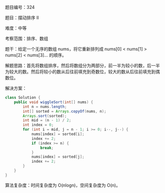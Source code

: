 题目编号：324

题目：摆动排序 II

难度：中等

考察范围：排序、数组

题干：给定一个无序的数组 nums，将它重新排列成 nums[0] < nums[1] > nums[2] < nums[3]... 的顺序。

解题思路：首先将数组排序，然后将数组分为两部分，前一半为较小的数，后一半为较大的数。然后将较小的数从后往前填充到奇数位，较大的数从后往前填充到偶数位。

解决方案：

```java
class Solution {
    public void wiggleSort(int[] nums) {
        int n = nums.length;
        int[] sorted = Arrays.copyOf(nums, n);
        Arrays.sort(sorted);
        int mid = (n - 1) / 2;
        int index = 0;
        for (int i = mid, j = n - 1; i >= 0; i--, j--) {
            nums[index] = sorted[i];
            index += 2;
            if (index >= n) {
                break;
            }
            nums[index] = sorted[j];
            index += 2;
        }
    }
}
```

算法复杂度：时间复杂度为 O(nlogn)，空间复杂度为 O(n)。